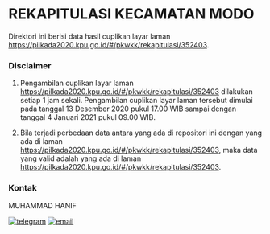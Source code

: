 
# REKAPITULASI KECAMATAN MODO

Direktori ini berisi data hasil cuplikan layar laman https://pilkada2020.kpu.go.id/#/pkwkk/rekapitulasi/352403.

### Disclaimer

1. Pengambilan cuplikan layar laman https://pilkada2020.kpu.go.id/#/pkwkk/rekapitulasi/352403 dilakukan setiap 1 jam sekali. Pengambilan cuplikan layar laman tersebut dimulai pada tanggal 13 Desember 2020 pukul 17.00 WIB sampai dengan tanggal 4 Januari 2021 pukul 09.00 WIB.

2. Bila terjadi perbedaan data antara yang ada di repositori ini dengan yang ada di laman https://pilkada2020.kpu.go.id/#/pkwkk/rekapitulasi/352403, maka data yang valid adalah yang ada di laman https://pilkada2020.kpu.go.id/#/pkwkk/rekapitulasi/352403.

### Kontak

MUHAMMAD HANIF

[![telegram](https://img.shields.io/badge/telegram-@hanifmu-blue)](https://t.me/hanifmu) [![email](https://img.shields.io/badge/email-moehammadhanif@gmail.com-white)](mailto:moehammadhanif@gmail.com)


